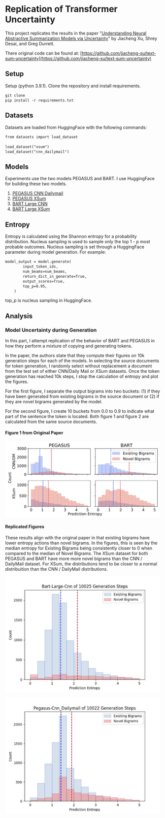 # Replication of Transformer Uncertainty
This project replicates the results in the paper "[Understanding Neural Abstractive Summarization Models via Uncertainty](https://arxiv.org/abs/2010.07882)"
by Jiacheng Xu, Shrey Desai, and Greg Durrett.

There original code can be found at: [https://github.com/jiacheng-xu/text-sum-uncertainty](https://github.com/jiacheng-xu/text-sum-uncertainty)

## Setup
Setup (python 3.9.1). Clone the repository and install requirements.
```
git clone
pip install -r requirements.txt
```

## Datasets
Datasets are loaded from HuggingFace with the following commands:
```
from datasets import load_dataset

load_dataset("xsum")
load_dataset("cnn_dailymail")
```

## Models
Experiments use the two models PEGASUS and BART. I use HuggingFace for building these two models.
1. [PEGASUS CNN Dailymail](https://huggingface.co/google/pegasus-cnn_dailymail)
2. [PEGASUS XSum](https://huggingface.co/google/pegasus-xsum)
3. [BART Large CNN](https://huggingface.co/facebook/bart-large-cnn)
4. [BART Large XSum](https://huggingface.co/facebook/bart-large-xsum)

## Entropy
Entropy is calculated using the Shannon entropy for a probability distribution. Nucleus sampling
is used to sample only the top 1 - p most probable outcomes. Nucleus sampling is set through
a HuggingFace parameter during model generation. For example:
```
model_output = model.generate(
        input_token_ids,
        num_beams=num_beams,
        return_dict_in_generate=True,
        output_scores=True,
        top_p=0.95,
    )
```
top_p is nucleus sampling in HuggingFace.

## Analysis
### Model Uncertainty during Generation
In this part, I attempt replication of the behavior of BART and PEGASUS in how they perform a mixture
of copying and generating tokens.

In the paper, the authors state that they compute their figures on 10k generation steps for each of the
models. In selecting the source documents for token generation, I randomly select without replacement
a document from the test set of either CNN/Daily Mail or XSum datasets. Once the token generation has
reached 10k steps, I stop the calculation of entropy and plot the figures.

For the first figure, I separate the output bigrams into two buckets: (1) if they have been generated
from existing bigrams in the source document or (2) if they are novel bigrams generated by the model.

For the second figure, I create 10 buckets from 0.0 to 0.9 to indicate what part of the sentence the
token is located. Both figure 1 and figure 2 are calculated from the same source documents.

#### Figure 1 from Original Paper
![Original Bigram Prediction Engropy](https://raw.githubusercontent.com/vincehartman38/Replication-of-Transformer-Uncertainty/main/original_figures/replication_figure1.jpg)

#### Replicated Figures

These results align with the original paper in that existing bigrams have lower entropy actions
than novel bigrams. In the figures, this is seen by the median entropy for Existing Bigrams being consistently
closer to 0 when compared to the median of Novel Bigrams. The XSum dataset for both PEGASUS and BART
have more more novel bigrams than the CNN / DailyMail dataset. For XSum, the distributions tend to be closer
to a normal distribuition than the CNN / DailyMail distributions.

![Replication Figure 1 BART CNN](https://raw.githubusercontent.com/vincehartman38/Replication-of-Transformer-Uncertainty/main/results/bart-large-cnn_histogram_20220319-170858.jpeg)

![Replication Figure 1 PEGASUS CNN](https://raw.githubusercontent.com/vincehartman38/Replication-of-Transformer-Uncertainty/main/results/pegasus-cnn_dailymail_histogram_20220319-174830.jpeg)

